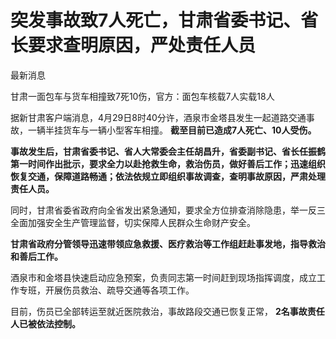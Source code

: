 # 突发事故致7人死亡，甘肃省委书记、省长要求查明原因，严处责任人员

最新消息

甘肃一面包车与货车相撞致7死10伤，官方：面包车核载7人实载18人

据新甘肃客户端消息，4月29日8时40分许，酒泉市金塔县发生一起道路交通事故，一辆半挂货车与一辆小型客车相撞。 **截至目前已造成7人死亡、10人受伤。**

**事故发生后，甘肃省委书记、省人大常委会主任胡昌升，省委副书记、省长任振鹤第一时间作出批示，要求全力以赴抢救生命，救治伤员，做好善后工作；迅速组织恢复交通，保障道路畅通；依法依规立即组织事故调查，查明事故原因，严肃处理责任人员。**

同时，甘肃省委省政府向全省发出紧急通知，要求全方位排查消除隐患，举一反三全面加强安全生产管理监督，切实保障人民群众生命财产安全。

**甘肃省政府分管领导迅速带领应急救援、医疗救治等工作组赶赴事发地，指导救治和善后工作。**

酒泉市和金塔县快速启动应急预案，负责同志第一时间赶到现场指挥调度，成立工作专班，开展伤员救治、疏导交通等各项工作。

目前，伤员已全部转运至就近医院救治，事故路段交通已恢复正常， **2名事故责任人已被依法控制。**

